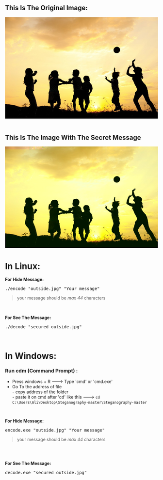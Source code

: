 

## This Is The Original Image:<br>
![Image of APIs](outside.jpg)
<br><br>
## This Is The Image With The Secret Message<br>
![Image of APIs](secured_outside.jpg)

# In Linux:

<b>For Hide Message:</b>
<br>
<pre>./encode "outside.jpg" "Your message"</pre>
  > your message should be _max 44_ characters
<br>
<br>
<b> For See The Message:</b> 
<br>
<pre>./decode "secured_outside.jpg"</pre>
<br>

# In Windows:
### Run cdm (Command Prompt) : 
   * Press windows + R ---> Type 'cmd' or 'cmd.exe'
   * Go To the address of file <br>
                - copy address of the folder<br>
                - paste it on cmd after 'cd' like this ---> ```cd C:\Users\Ali\Desktop\Steganography-master\Steganography-master```
  <br>
  
<b>For Hide Message:</b> 
<br>
<pre>encode.exe "outside.jpg" "Your message"</pre>
 > your message should be _max 44_ characters
<br>
<br>
  
<b>For See The Message:</b> 
<br>
<pre>decode.exe "secured_outside.jpg"</pre>
